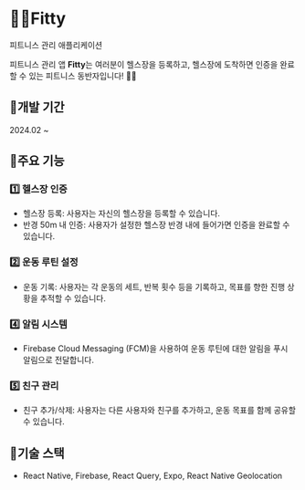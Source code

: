 # 🏋🏻Fitty

피트니스 관리 애플리케이션

피트니스 관리 앱 **Fitty**는 여러분이 헬스장을 등록하고, 헬스장에 도착하면 인증을 완료할 수 있는 피트니스 동반자입니다! 🏋️‍♂️

## 📍**개발 기간**

2024.02 ~

## 📍**주요 기능**

### 1️⃣ **헬스장 인증**

- 헬스장 등록: 사용자는 자신의 헬스장을 등록할 수 있습니다.
- 반경 50m 내 인증: 사용자가 설정한 헬스장 반경 내에 들어가면 인증을 완료할 수 있습니다.

### 2️⃣ **운동 루틴 설정**

- 운동 기록: 사용자는 각 운동의 세트, 반복 횟수 등을 기록하고, 목표를 향한 진행 상황을 추적할 수 있습니다.

### 4️⃣ **알림 시스템**

- Firebase Cloud Messaging (FCM)을 사용하여 운동 루틴에 대한 알림을 푸시 알림으로 전달합니다.

### 5️⃣ **친구 관리**

- 친구 추가/삭제: 사용자는 다른 사용자와 친구를 추가하고, 운동 목표를 함께 공유할 수 있습니다.

## 📍**기술 스택**

- React Native, Firebase, React Query, Expo, React Native Geolocation
